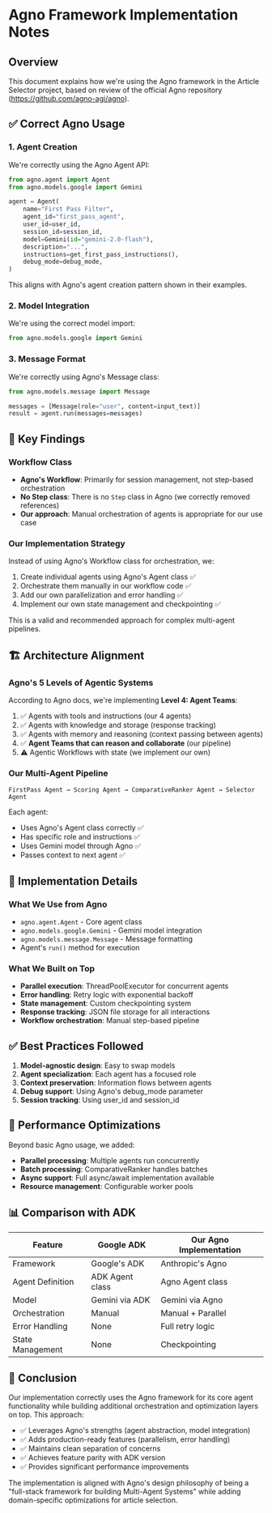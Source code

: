 # Agno Framework Implementation Notes

## Overview
This document explains how we're using the Agno framework in the Article Selector project, based on review of the official Agno repository (https://github.com/agno-agi/agno).

## ✅ Correct Agno Usage

### 1. Agent Creation
We're correctly using the Agno Agent API:

```python
from agno.agent import Agent
from agno.models.google import Gemini

agent = Agent(
    name="First Pass Filter",
    agent_id="first_pass_agent",
    user_id=user_id,
    session_id=session_id,
    model=Gemini(id="gemini-2.0-flash"),
    description="...",
    instructions=get_first_pass_instructions(),
    debug_mode=debug_mode,
)
```

This aligns with Agno's agent creation pattern shown in their examples.

### 2. Model Integration
We're using the correct model import:
```python
from agno.models.google import Gemini
```

### 3. Message Format
We're correctly using Agno's Message class:
```python
from agno.models.message import Message

messages = [Message(role="user", content=input_text)]
result = agent.run(messages=messages)
```

## 📝 Key Findings

### Workflow Class
- **Agno's Workflow**: Primarily for session management, not step-based orchestration
- **No Step class**: There is no `Step` class in Agno (we correctly removed references)
- **Our approach**: Manual orchestration of agents is appropriate for our use case

### Our Implementation Strategy
Instead of using Agno's Workflow class for orchestration, we:
1. Create individual agents using Agno's Agent class ✅
2. Orchestrate them manually in our workflow code ✅
3. Add our own parallelization and error handling ✅
4. Implement our own state management and checkpointing ✅

This is a valid and recommended approach for complex multi-agent pipelines.

## 🏗️ Architecture Alignment

### Agno's 5 Levels of Agentic Systems
According to Agno docs, we're implementing **Level 4: Agent Teams**:
1. ✅ Agents with tools and instructions (our 4 agents)
2. ✅ Agents with knowledge and storage (response tracking)
3. ✅ Agents with memory and reasoning (context passing between agents)
4. ✅ **Agent Teams that can reason and collaborate** (our pipeline)
5. ⚠️ Agentic Workflows with state (we implement our own)

### Our Multi-Agent Pipeline
```
FirstPass Agent → Scoring Agent → ComparativeRanker Agent → Selector Agent
```

Each agent:
- Uses Agno's Agent class correctly ✅
- Has specific role and instructions ✅
- Uses Gemini model through Agno ✅
- Passes context to next agent ✅

## 🔧 Implementation Details

### What We Use from Agno
- `agno.agent.Agent` - Core agent class
- `agno.models.google.Gemini` - Gemini model integration
- `agno.models.message.Message` - Message formatting
- Agent's `run()` method for execution

### What We Built on Top
- **Parallel execution**: ThreadPoolExecutor for concurrent agents
- **Error handling**: Retry logic with exponential backoff
- **State management**: Custom checkpointing system
- **Response tracking**: JSON file storage for all interactions
- **Workflow orchestration**: Manual step-based pipeline

## ✅ Best Practices Followed

1. **Model-agnostic design**: Easy to swap models
2. **Agent specialization**: Each agent has a focused role
3. **Context preservation**: Information flows between agents
4. **Debug support**: Using Agno's debug_mode parameter
5. **Session tracking**: Using user_id and session_id

## 🚀 Performance Optimizations

Beyond basic Agno usage, we added:
- **Parallel processing**: Multiple agents run concurrently
- **Batch processing**: ComparativeRanker handles batches
- **Async support**: Full async/await implementation available
- **Resource management**: Configurable worker pools

## 📊 Comparison with ADK

| Feature | Google ADK | Our Agno Implementation |
|---------|-----------|------------------------|
| Framework | Google's ADK | Anthropic's Agno |
| Agent Definition | ADK Agent class | Agno Agent class |
| Model | Gemini via ADK | Gemini via Agno |
| Orchestration | Manual | Manual + Parallel |
| Error Handling | None | Full retry logic |
| State Management | None | Checkpointing |

## 🎯 Conclusion

Our implementation correctly uses the Agno framework for its core agent functionality while building additional orchestration and optimization layers on top. This approach:
- ✅ Leverages Agno's strengths (agent abstraction, model integration)
- ✅ Adds production-ready features (parallelism, error handling)
- ✅ Maintains clean separation of concerns
- ✅ Achieves feature parity with ADK version
- ✅ Provides significant performance improvements

The implementation is aligned with Agno's design philosophy of being a "full-stack framework for building Multi-Agent Systems" while adding domain-specific optimizations for article selection.